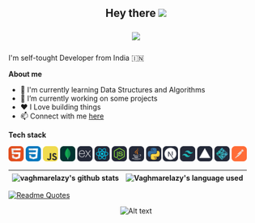 <h2 align="center">
  Hey there
  <img src="https://media.giphy.com/media/hvRJCLFzcasrR4ia7z/giphy.gif" width="25px"/></br>
  
  ![](https://komarev.com/ghpvc/?username=vaghmarelazy&color=blueviolet)

</h2>

I'm self-tought Developer from India 🇮🇳

**About me**

- 🌱 I'm currently learning Data Structures and Algorithms <br/>
- 🔭 I’m currently working on some projects <br/>
- ❤️ I Love building things <br/>
- 📫 Connect with me [here](https://www.instagram.com/lazy_developer/)

**Tech stack**</br>

<code><img height='30' src="./assets/html.svg"></code>
<code><img height='30' src="./assets/css.svg"></code>
<code><img height='30' src="./assets/js.svg"></code>
<code><img height='30' src="./assets/mongoDB.svg"></code>
<code><img height='30' src="./assets/express.svg"></code>
<code><img height='30' src="./assets/react.svg"></code>
<code><img height='30' src="./assets/node.svg"></code>
<code><img height='30' src="./assets/java.svg"></code>
<code><img height='30' src="./assets/python.svg"></code>
<code><img height='30' src="./assets/next.svg"></code>
<code><img height='30' src="./assets/tailwind.svg"></code>
<code><img height='30' src="./assets/vercel.svg"></code>
<code><img height='30' src="./assets/netlify.svg"></code>
<code><img height='30' src="./assets/postman.svg"></code>
<!-- <code><img height='20' src=""></code> -->

| <a><img align="center" src="https://github-readme-stats.vercel.app/api?username=vaghmarelazy&theme=radical&show_icons=true&hide_border=false&count_private=true)" alt="vaghmarelazy's github stats"></a> | <a><img align="center" src="https://github-readme-stats.vercel.app/api/top-langs/?username=vaghmarelazy&theme=radical&show_icons=true&hide_border=false&layout=compact" alt="Vaghmarelazy's language used"></a> |
| -------------------------------------------------------------------------------------------------------------------------------------------------------------------------------------------------------- | --------------------------------------------------------------------------------------------------------------------------------------------------------------------------------------------------------------- |

[![Readme Quotes](https://quotes-github-readme.vercel.app/api?type=horizontal&theme=dark)](https://github.com/piyushsuthar/github-readme-quotes)



<div align="center" width="full">

![Alt text](https://spotify-recently-played-readme.vercel.app/api?user=31t34mgo6y632q6gqriskfpij3ra&count=1)

</div>
<!--
**vaghmarelazy/vaghmarelazy** is a ✨ _special_ ✨ repository because its `README.md` (this file) appears on your GitHub profile.

Here are some ideas to get you started:

- 🔭 I’m currently working on ...
- 🌱 I’m currently learning ...
- 👯 I’m looking to collaborate on ...
- 🤔 I’m looking for help with ...
- 💬 Ask me about ...
- 📫 How to reach me: ...
- 😄 Pronouns: ...
- ⚡ Fun fact: ...
-->
